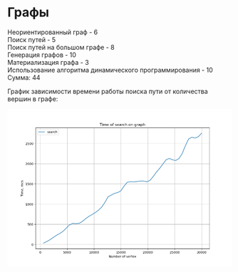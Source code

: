 # Графы
Неориентированный граф - 6\
Поиск путей - 5\
Поиск путей на большом графе - 8\
Генерация графов - 10\
Материализация графа - 3\
Использование алгоритма динамического программирования - 10\
Сумма: 44

График зависимости времени работы поиска пути от количества вершин в графе:

![alt text](graphics/graphics_search.png "Описание будет тут")
